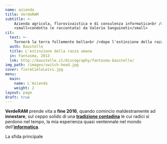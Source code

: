 ```yaml
---
name: azienda
title: VerdeRAM
subtitle: >- 
    Azienda agricola, florovivaistica e di consulenza informatica<br />
    <small>condotta (e raccontata) da Valerio Sanguineti</small>
cit:
  text: >- 
    Tornerà la terra follemente bella<br />dopo l'estinzione della razza umana.
  auth: Baustelle
  title: L'estinzione della razza umana
  in: Fantasma, 2013
  lnk: http://baustelle.it/discography/fantasma-baustelle/
img_path: /images/switch-head.jpg
cover: fioreCieloLeivi.jpg
menu:
  main:
    name: L'Azienda
    weight: 2
layout: page
draft: true
---
```


**VerdeRAM** prende vita a **fine 2016**, quando comincio maldestramente ad **innestare**, sul ceppo solido di una [**tradizione contadina**](radici) le cui radici si perdono nel tempo, la mia esperienza quasi ventennale nel mondo dell’[**informatica**](/informatica/skills).

La sfida principale 